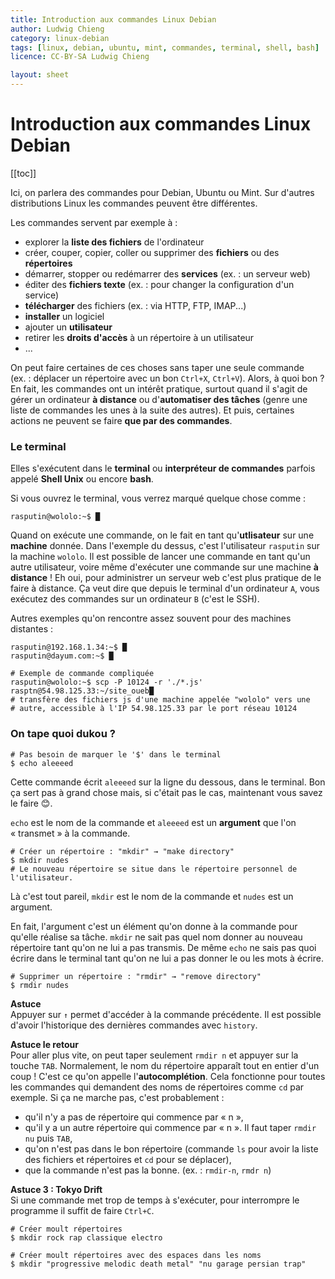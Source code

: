 ```yaml
---
title: Introduction aux commandes Linux Debian
author: Ludwig Chieng
category: linux-debian
tags: [linux, debian, ubuntu, mint, commandes, terminal, shell, bash]
licence: CC-BY-SA Ludwig Chieng

layout: sheet
---
```


# Introduction aux commandes Linux Debian

[[toc]]

Ici, on parlera des commandes pour Debian, Ubuntu ou Mint. Sur d'autres distributions Linux les commandes peuvent être différentes.

Les commandes servent par exemple à :
* explorer la **liste des fichiers** de l'ordinateur
* créer, couper, copier, coller ou supprimer des **fichiers** ou des **répertoires**
* démarrer, stopper ou redémarrer des **services** (ex. : un serveur web)
* éditer des **fichiers texte** (ex. : pour changer la configuration d'un service)
* **télécharger** des fichiers (ex. : via HTTP, FTP, IMAP...)
* **installer** un logiciel
* ajouter un **utilisateur**
* retirer les **droits d'accès** à un répertoire à un utilisateur
* ...

On peut faire certaines de ces choses sans taper une seule commande (ex. : déplacer un répertoire avec un bon `Ctrl+X`, `Ctrl+V`). Alors, à quoi bon ? En fait, les commandes ont un intérêt pratique, surtout quand il s'agit de gérer un ordinateur **à distance** ou d'**automatiser des tâches** (genre une liste de commandes les unes à la suite des autres). Et puis, certaines actions ne peuvent se faire **que par des commandes**.


### Le terminal

Elles s'exécutent dans le **terminal** ou **interpréteur de commandes** parfois appelé **Shell Unix** ou encore **bash**.

Si vous ouvrez le terminal, vous verrez marqué quelque chose comme :

``` shell
rasputin@wololo:~$ █
```

Quand on exécute une commande, on le fait en tant qu'**utlisateur** sur une **machine** donnée. Dans l'exemple du dessus, c'est l'utilisateur `rasputin` sur la machine `wololo`. Il est possible de lancer une commande en tant qu'un autre utilisateur, voire même d'exécuter une commande sur une machine **à distance** ! Eh oui, pour administrer un serveur web c'est plus pratique de le faire à distance. Ça veut dire que depuis le terminal d'un ordinateur `A`, vous exécutez des commandes sur un ordinateur `B` (c'est le SSH).

Autres exemples qu'on rencontre assez souvent pour des machines distantes :

``` shell
rasputin@192.168.1.34:~$ █
rasputin@dayum.com:~$ █
```

``` shell
# Exemple de commande compliquée
rasputin@wololo:~$ scp -P 10124 -r './*.js' rasptn@54.98.125.33:~/site_oueb█
# transfère des fichiers js d'une machine appelée "wololo" vers une
# autre, accessible à l'IP 54.98.125.33 par le port réseau 10124
```


### On tape quoi dukou ?

``` shell
# Pas besoin de marquer le '$' dans le terminal
$ echo aleeeed
```

Cette commande écrit `aleeeed` sur la ligne du dessous, dans le terminal. Bon ça sert pas à grand chose mais, si c'était pas le cas, maintenant vous savez le faire 😊.

`echo` est le nom de la commande et `aleeeed` est un **argument** que l'on « transmet » à la commande.

``` shell
# Créer un répertoire : "mkdir" → "make directory"
$ mkdir nudes
# Le nouveau répertoire se situe dans le répertoire personnel de l'utilisateur.
```

Là c'est tout pareil, `mkdir` est le nom de la commande et `nudes` est un argument.

En fait, l'argument c'est un élément qu'on donne à la commande pour qu'elle réalise sa tâche. `mkdir` ne sait pas quel nom donner au nouveau répertoire tant qu'on ne lui a pas transmis. De même `echo` ne sais pas quoi écrire dans le terminal tant qu'on ne lui a pas donner le ou les mots à écrire.

``` shell
# Supprimer un répertoire : "rmdir" → "remove directory"
$ rmdir nudes
```

**Astuce** \
Appuyer sur `↑` permet d'accéder à la commande précédente. Il est possible d'avoir l'historique des dernières commandes avec `history`.

**Astuce le retour** \
Pour aller plus vite, on peut taper seulement `rmdir n` et appuyer sur la touche `TAB`. Normalement, le nom du répertoire apparaît tout en entier d'un coup ! C'est ce qu'on appelle l'**autocomplétion**. Cela fonctionne pour toutes les commandes qui demandent des noms de répertoires comme `cd` par exemple. Si ça ne marche pas, c'est probablement :
* qu'il n'y a pas de répertoire qui commence par « n »,
* qu'il y a un autre répertoire qui commence par « n ». Il faut taper `rmdir nu` puis `TAB`,
* qu'on n'est pas dans le bon répertoire (commande `ls` pour avoir la liste des fichiers et répertoires et `cd` pour se déplacer),
* que la commande n'est pas la bonne. (ex. : `rmdir-n`, `rmdr n`)

**Astuce 3 : Tokyo Drift** \
Si une commande met trop de temps à s'exécuter, pour interrompre le programme il suffit de faire `Ctrl+C`.


``` shell
# Créer moult répertoires
$ mkdir rock rap classique electro

# Créer moult répertoires avec des espaces dans les noms
$ mkdir "progressive melodic death metal" "nu garage persian trap"
```
